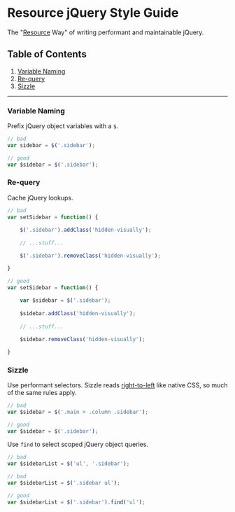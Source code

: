 # Resource jQuery Style Guide

The "[Resource](https://github.com/resource) Way" of writing performant and maintainable jQuery.

## Table of Contents
   
1. [Variable Naming](#variables)  
1. [Re-query](#re-query)  
1. [Sizzle](#sizzle)  

***

### <a name="variables">Variable Naming</a>
Prefix jQuery object variables with a `$`.

```javascript
// bad
var sidebar = $('.sidebar');

// good
var $sidebar = $('.sidebar');
```

### <a name="re-query">Re-query</a>
Cache jQuery lookups.

```javascript
// bad
var setSidebar = function() {
	
	$('.sidebar').addClass('hidden-visually');
	
	// ...stuff...

	$('.sidebar').removeClass('hidden-visually');

}

// good
var setSidebar = function() {
	
	var $sidebar = $('.sidebar');
	
	$sidebar.addClass('hidden-visually');
	
	// ...stuff...

	$sidebar.removeClass('hidden-visually');

}
```

### <a name="sizzle">Sizzle</a>

Use performant selectors. Sizzle reads [right-to-left](http://css-tricks.com/efficiently-rendering-css/) like native CSS, so much of the same rules apply.

```javascript
// bad
var $sidebar = $('.main > .column .sidebar');

// good
var $sidebar = $('.sidebar');
```

Use `find` to select scoped jQuery object queries.

```javascript
// bad
var $sidebarList = $('ul', '.sidebar');

// bad
var $sidebarList = $('.sidebar ul');

// good
var $sidebarList = $('.sidebar').find('ul');
```

